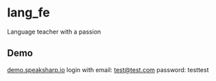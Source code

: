 # lang_fe

Language teacher with a passion

## Demo

[demo.speaksharp.io](https://demo.speaksharp.io/)
login with
email: test@test.com
password: testtest


